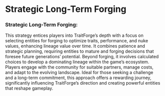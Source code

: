 # Strategic Long-Term Forging

### Strategic Long-Term Forging:

This strategy entices players into TraitForge’s depth with a focus on selecting entities for forging to optimize traits, performance, and nuke values, enhancing lineage value over time. It combines patience and strategic planning, requiring entities to mature and forging decisions that foresee future generations’ potential. Beyond  forging, it involves calculated choices to develop a dominating lineage within the game’s ecosystem. Players engage with the community for suitable partners, manage costs, and adapt to the evolving landscape. Ideal for those seeking a challenge and a long-term commitment, this approach offers a rewarding journey, significantly influencing TraitForge’s direction and creating powerful entities that reshape gameplay.
